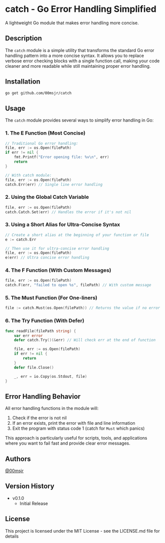 # catch - Go Error Handling Simplified

A lightweight Go module that makes error handling more concise.

## Description

The `catch` module is a simple utility that transforms the standard Go error handling pattern into a more concise syntax. It allows you to replace verbose error checking blocks with a single function call, making your code cleaner and more readable while still maintaining proper error handling.

## Installation

```bash
go get github.com/00msjr/catch
```

## Usage

The `catch` module provides several ways to simplify error handling in Go:

### 1. The E Function (Most Concise)

```go
// Traditional Go error handling:
file, err := os.Open(filePath)
if err != nil {
    fmt.Printf("Error opening file: %v\n", err)
    return
}

// With catch module:
file, err := os.Open(filePath)
catch.Err(err) // Single line error handling
```

### 2. Using the Global Catch Variable

```go
file, err := os.Open(filePath)
catch.Catch.Set(err) // Handles the error if it's not nil
```

### 3. Using a Short Alias for Ultra-Concise Syntax

```go
// Create a short alias at the beginning of your function or file
e := catch.Err

// Then use it for ultra-concise error handling
file, err := os.Open(filePath)
e(err) // Ultra concise error handling
```

### 4. The F Function (With Custom Messages)

```go
file, err := os.Open(filePath)
catch.F(err, "failed to open %s", filePath) // With custom message
```

### 5. The Must Function (For One-liners)

```go
file := catch.Must(os.Open(filePath)) // Returns the value if no error
```

### 6. The Try Function (With Defer)

```go
func readFile(filePath string) {
    var err error
    defer catch.Try()(&err) // Will check err at the end of function

    file, err := os.Open(filePath)
    if err != nil {
        return
    }
    defer file.Close()

    _, err = io.Copy(os.Stdout, file)
}
```

## Error Handling Behavior

All error handling functions in the module will:

1. Check if the error is not nil
2. If an error exists, print the error with file and line information
3. Exit the program with status code 1 (catch for `Must` which panics)

This approach is particularly useful for scripts, tools, and applications where you want to fail fast and provide clear error messages.

## Authors

[@00msjr](https://github.com/soup-ms)

## Version History

* v0.1.0
  * Initial Release

## License

This project is licensed under the MIT License - see the LICENSE.md file for details
